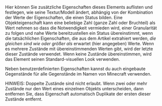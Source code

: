 Hier können Sie zusätzliche Eigenschaften dieses Elements auflisten und festlegen, wie seine Textur/Modell ändert, abhängig von der Kombination der Werte der Eigenschaften, die einen Status bilden. Eine Objekteigenschaft kann eine beliebige Zahl (ganze Zahl oder Bruchteil) als Wert nehmen so dass die Notwendigkeit vermieden wird, einer Granularität zu folgen und nahe Werte bereitzustellen ein Status übereinstimmt, wenn die tatsächlichen Eigenschaften, die aus dem Artikel extrahiert werden, _die gleichen sind wie oder größer als_ erwartet (hier angegeben) Werte. Wenn es mehrere Zustände mit übereinstimmenden Werten gibt, wird der letzte dieser Zustände verwendet. Wenn keine Zustände übereinstimmen, wird das Element seinen Standard-visuellen Look verwenden.

Neben benutzerdefinierten Eigenschaften kannst du auch eingebaute Gegenstände für alle Gegenstände im Namen von Minecraft verwenden.

HINWEIS: Doppelte Zustände sind nicht erlaubt. Wenn zwei oder mehr Zustände nur den Wert eines einzelnen Objekts unterscheiden, dann entfernen Sie, dass Eigenschaft automatisch Duplikate der ersten dieser Zustände entfernt.